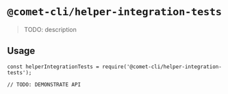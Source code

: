 # `@comet-cli/helper-integration-tests`

> TODO: description

## Usage

```
const helperIntegrationTests = require('@comet-cli/helper-integration-tests');

// TODO: DEMONSTRATE API
```
